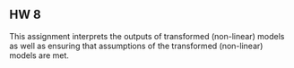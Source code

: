 ## HW 8
This assignment interprets the outputs of transformed (non-linear) models as well as ensuring that assumptions of the transformed (non-linear) models are met.

